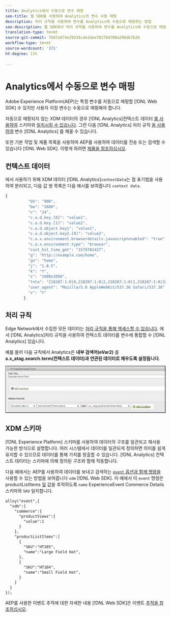 ```yaml
---
title: Analytics에서 수동으로 변수 매핑
seo-title: 웹 SDK를 사용하여 Analytics의 변수 수동 매핑
description: 처리 규칙을 사용하여 변수를 Analytics에 수동으로 매핑하는 방법
seo-description: 웹 SDK에서 처리 규칙을 사용하여 변수를 Analytics에 수동으로 매핑
translation-type: tm+mt
source-git-commit: 7b07a974e29334cde2dee7027b9780a296db7b20
workflow-type: tm+mt
source-wordcount: '371'
ht-degree: 11%

---
```



# Analytics에서 수동으로 변수 매핑

Adobe Experience Platform(AEP)는 특정 변수를 자동으로 매핑할 [!DNL Web SDK] 수 있지만 사용자 지정 변수는 수동으로 매핑해야 합니다.

자동으로 매핑되지 않는 XDM 데이터의 경우 [!DNL Analytics]컨텍스트 데이터 [를 사용하여](https://docs.adobe.com/content/help/ko-KR/analytics/implementation/vars/page-vars/contextdata.html) 스키마와 [일치시킬 수 있습니다](https://docs.adobe.com/content/help/ko-KR/experience-platform/xdm/schema/composition.html). 그런 다음 [!DNL Analytics] 처리 규칙 [을 사용하여](https://docs.adobe.com/content/help/ko-KR/analytics/admin/admin-tools/processing-rules/processing-rules-configuration/t-processing-rules.html) 변수 [!DNL Analytics] 를 채울 수 있습니다.

또한 기본 작업 및 제품 목록을 사용하여 AEP를 사용하여 데이터를 전송 또는 검색할 수 있습니다 [!DNL Web SDK]. 이렇게 하려면 [제품을 참조하십시오](https://docs.adobe.com/content/help/en/experience-platform/edge/implement/commerce.html).

## 컨텍스트 데이터

에서 사용하기 위해 XDM 데이터 [!DNL Analytics]`contextData`는 점 표기법을 사용하여 분리되고, 다음 값 쌍 목록은 다음 예시를 보여줍니다 `context data`.

```javascript
{
          "bh": "900",
          "bw": "1680",
          "c": "24",
          "c.a.d.key.[0]": "value1",
          "c.a.d.key.[1]": "value2",
          "c.a.d.object.key1": "value1",
          "c.a.d.object.key2.[0]": "value2",
          "c.a.x.environment.browserdetails.javascriptenabled": "true",
          "c.a.x.environment.type": "browser",
          "cust_hit_time_gmt": "1579781427",
          "g": "http://example.com/home",
          "gn": "home",
          "j": "1.8.5",
          "k": "Y",
          "s": "1680x1050",
          "tnta": "218287:1:0|0,218287:1:0|2,218287:1:0|1,218287:1:0|32767,218287:1:0|1,218287:1:0|0,218287:1:0|1,218287:1:0|0,218287:1:0|1",
          "user_agent": "Mozilla/5.0 AppleWebKit/537.36 Safari/537.36",
          "v": "Y"
        }
```

## 처리 규칙

Edge Network에서 수집한 모든 데이터는 [처리 규칙을 통해 액세스할 수 있습니다](https://docs.adobe.com/content/help/ko-KR/analytics/admin/admin-tools/processing-rules/processing-rules-configuration/t-processing-rules.html). 에서 [!DNL Analytics]처리 규칙을 사용하여 컨텍스트 데이터를 변수에 통합할 수 [!DNL Analytics] 있습니다.

예를 들어 다음 규칙에서 Analytics은 **내부 검색어(eVar2)** 를 **a.x_atag.search.term(컨텍스트 데이터)과 연관된 데이터로 채우도록 설정됩니다**.

![](assets/examplerule.png)


## XDM 스키마

[!DNL Experience Platform] 스키마를 사용하여 데이터의 구조를 일관되고 재사용 가능한 방식으로 설명합니다. 여러 시스템에서 데이터를 일관되게 정의하면 의미를 쉽게 유지할 수 있으므로 데이터를 통해 가치를 창출할 수 있습니다. [!DNL Analytics] 컨텍스트 데이터는 스키마에 의해 정의된 구조와 함께 작동합니다.

다음 예에서는 AEP를 사용하여 데이터를 보내고 검색하는 [`event` 옵션과 함께 명령을](https://docs.adobe.com/content/help/en/experience-platform/edge/fundamentals/tracking-events.html) 사용할 수 있는 방법을 보여줍니다 `xdm` [!DNL Web SDK]. 이 예에서 이 `event` 명령은 productListItems [및](https://github.com/adobe/xdm/blob/1c22180490558e3c13352fe3e0540cb7e93c69ca/docs/reference/context/experienceevent-commerce.schema.md) 값을 추적하도록 `name` ExperienceEvent Commerce Details 스키마와 `SKU` 일치합니다.


```
alloy("event",{
  "xdm":{
    "commerce":{
      "productViews":{
        "value":1
      }
    },
    "productListItems":[
      {
        "SKU":"HT105",
        "name":"Large Field Hat",
      },
      {
        "SKU":"HT104",
        "name":"Small Field Hat",
      }
    ]
  }
});
```

AEP를 사용한 이벤트 추적에 대한 자세한 내용 [!DNL Web SDK]은 이벤트 [추적을 참조하십시오](https://docs.adobe.com/content/help/en/experience-platform/edge/fundamentals/tracking-events.html).
